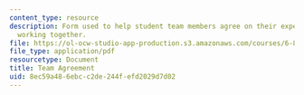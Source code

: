 ```yaml
---
content_type: resource
description: Form used to help student team members agree on their expectations for
  working together.
file: https://ol-ocw-studio-app-production.s3.amazonaws.com/courses/6-811-principles-and-practice-of-assistive-technology-fall-2014/8ec59a486ebcc2de244fefd2029d7d02_MIT6_811F14_TeamAgreement.pdf
file_type: application/pdf
resourcetype: Document
title: Team Agreement
uid: 8ec59a48-6ebc-c2de-244f-efd2029d7d02
---
```

